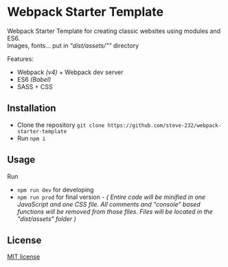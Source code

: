 # Webpack Starter Template

Webpack Starter Template for creating classic websites using modules and ES6. <br />
Images, fonts... put in _"dist/assets/""_ directory

Features:

- Webpack _(v4)_ + Webpack dev server
- ES6 _(Babel)_
- SASS + CSS

## Installation

- Clone the repository `git clone https://github.com/steve-232/webpack-starter-template`
- Run `npm i`

## Usage

Run

- `npm run dev` for developing
- `npm run prod` for final version - _( Entire code will be minified in one JavaScript and one CSS file. All comments and "console" based functions will be removed from those files. Files will be located in the "dist/assets" folder )_

## License

[MIT license](http://www.opensource.org/licenses/MIT)
